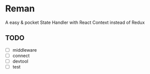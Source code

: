 # Reman

A easy & pocket State Handler with React Context instead of Redux

## TODO

- [ ] middleware
- [ ] connect
- [ ] devtool
- [ ] test
